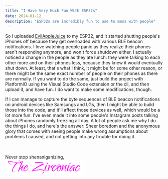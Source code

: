 ```yaml
---
title: "I Have Very Much Fun With ESP32s"
date: 2024-01-12
description: "ESP32s are incredibly fun to use to mess with people"
---
```

So I uploaded <a style="text-decoration:underline;" href="https://github.com/ckcr4lyf/EvilAppleJuice-ESP32" target="_blank" rel="noopener noreferrer">EvilAppleJuice</a> to my ESP32, and it started shutting people's iPhones off because they get overloaded with various BLE beacon notifications. I love watching people panic as they realize their phones aren't responding anymore, and won't force shutdown either. I actually noticed a change in the people as they ate lunch: they were talking to each other more and on their phones less, because they knew it would eventually shut down. At least, that's what I think, it might be for some other reason, or there might be the same exact number of people on their phones as there are normally. If you want to do the same, just build the project with PlatformIO using the Visual Studio Code extension or the cli, and then upload it, and have fun. I do want to make some modifications, though.  
  
If I can manage to capture the byte sequences of BLE beacon notifications on android devices like Samsungs and LGs, then I might be able to build those into the code, and it'll affect those devices as well, which would be a lot more fun. I've even made it into some people's Instagram posts talking about iPhones randomly freezing all day. A lot of people ask me why I do the things I do, and here's the answer: Sheer boredom and the anonymous glory that comes with seeing people make wrong assumptions about problems I caused, and not getting into any trouble for doing it.  
&nbsp;  
&nbsp;  
  
Never stop shenaniganizing,  
<img src="https://github.com/ZirconiaCubed3v2/ZirconiaCubed3v2.github.io/blob/main/_images/sig.png?raw=true" alt="signature" style="width:250px;"/>